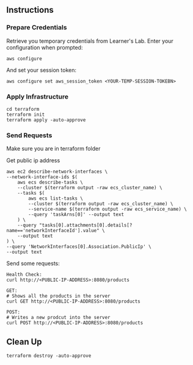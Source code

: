 ## Instructions

### Prepare Credentials

Retrieve you temporary credentials from Learner's Lab.
Enter your configuration when prompted:
```
aws configure
```

And set your session token:
```
aws configure set aws_session_token <YOUR-TEMP-SESSION-TOKEBN>
```

### Apply Infrastructure
```
cd terraform
terraform init
terraform apply -auto-approve
```

### Send Requests
Make sure you are in terraform folder

Get public ip address
```
aws ec2 describe-network-interfaces \
--network-interface-ids $(
    aws ecs describe-tasks \
    --cluster $(terraform output -raw ecs_cluster_name) \
    --tasks $(
        aws ecs list-tasks \
        --cluster $(terraform output -raw ecs_cluster_name) \
        --service-name $(terraform output -raw ecs_service_name) \
        --query 'taskArns[0]' --output text
    ) \
    --query "tasks[0].attachments[0].details[?name=='networkInterfaceId'].value" \
    --output text
) \
--query 'NetworkInterfaces[0].Association.PublicIp' \
--output text
```

Send some requests:
```
Health Check:
curl http://<PUBLIC-IP-ADDRESS>:8080/products

GET:
# Shows all the products in the server
curl GET http://<PUBLIC-IP-ADDRESS>:8080/products

POST:
# Writes a new prodcut into the server
curl POST http://<PUBLIC-IP-ADDRESS>:8080/products
```

## Clean Up
```
terraform destroy -auto-approve
```
